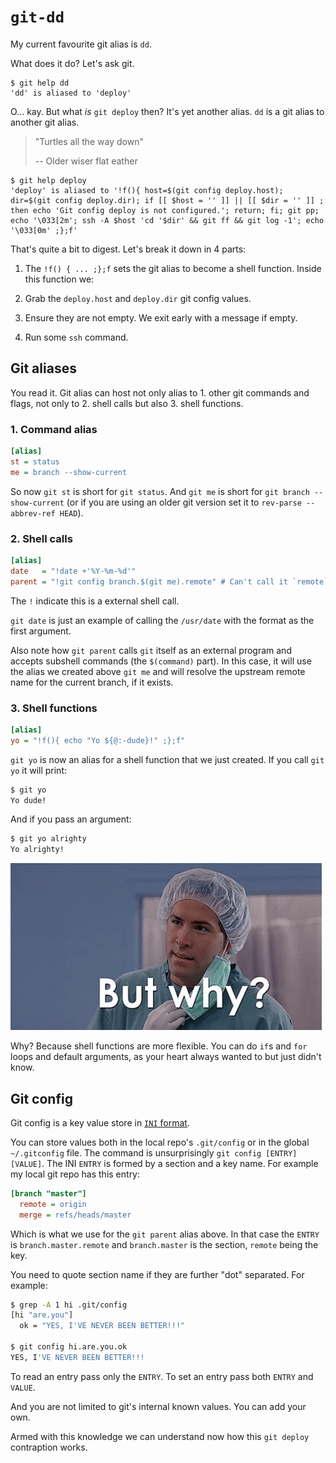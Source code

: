 <!-- tags: git, shell -->
# `git-dd`

My current favourite git alias is `dd`.

What does it do? Let's ask git.

    $ git help dd
    'dd' is aliased to 'deploy'

O... kay. But what *is* `git deploy` then? It's yet another alias.
`dd` is a git alias to another git alias.

> "Turtles all the way down"
>
> -- Older wiser flat eather

    $ git help deploy
    'deploy' is aliased to '!f(){ host=$(git config deploy.host); dir=$(git config deploy.dir); if [[ $host = '' ]] || [[ $dir = '' ]] ; then echo 'Git config deploy is not configured.'; return; fi; git pp; echo '\033[2m'; ssh -A $host 'cd '$dir' && git ff && git log -1'; echo '\033[0m' ;};f'

That's quite a bit to digest. Let's break it down in 4 parts:

1. The `!f() { ... ;};f` sets the git alias to become a shell
    function. Inside this function we:

2. Grab the `deploy.host` and `deploy.dir` git config  values.

3. Ensure they are not empty. We exit early with a message if empty.

4. Run some `ssh` command.


## Git aliases

You read it. Git alias can host not only alias to 1. other git commands
and flags, not only to 2. shell calls but also 3. shell functions.


### 1. Command alias

```ini
[alias]
st = status
me = branch --show-current
```

So now `git st` is short for `git status`. And `git me` is short for
`git branch --show-current` (or if you are using an older git version
set it to `rev-parse --abbrev-ref HEAD`).


### 2. Shell calls

```ini
[alias]
date   = "!date +'%Y-%m-%d'"
parent = "!git config branch.$(git me).remote" # Can't call it `remote`
```

The `!` indicate this is a external shell call.

`git date` is just an example of calling the `/usr/date` with the
format as the first argument.

Also note how `git parent` calls `git` itself as an external program
and accepts subshell commands (the `$(command)` part). In this case,
it will use the alias we created above `git me` and will resolve the
upstream remote name for the current branch, if it exists.


### 3. Shell functions

```ini
[alias]
yo = "!f(){ echo "Yo ${@:-dude}!" ;};f"
```

`git yo` is now an alias for a shell function that we just created.
If you call `git yo` it will print:

```bash
$ git yo
Yo dude!
```

And if you pass an argument:

```bash
$ git yo alrighty
Yo alrighty!
```

![But why](https://raw.githubusercontent.com/jpedro/jpedro.github.io/master/.github/static/img/why.jpg)

Why? Because shell functions are more flexible. You can do `if`s and
`for` loops and default arguments, as your heart always wanted to but
just didn't know.


## Git config

Git config is a key value store in
[`INI` format](https://en.wikipedia.org/wiki/INI_file).

You can store values both in the local repo's `.git/config` or in the
global `~/.gitconfig` file. The command is unsurprisingly
`git config [ENTRY] [VALUE]`. The INI `ENTRY` is formed by a section
and a key name. For example my local git repo has this entry:

```ini
[branch "master"]
  remote = origin
  merge = refs/heads/master
```

Which is what we use for the `git parent` alias above. In that case the
`ENTRY` is `branch.master.remote` and `branch.master` is the section,
`remote` being the key.

You need to quote section name if they are further "dot" separated.
For example:

```bash
$ grep -A 1 hi .git/config
[hi "are.you"]
  ok = "YES, I'VE NEVER BEEN BETTER!!!"

$ git config hi.are.you.ok
YES, I'VE NEVER BEEN BETTER!!!
```

To read an entry pass only the `ENTRY`. To set an entry pass both
`ENTRY` and `VALUE`.

And you are not limited to git's internal known values. You can add
your own.

Armed with this knowledge we can understand now how this `git deploy`
contraption works.





<!-- START FOOTER -->
 &nbsp;

<script src="https://www.gstatic.com/firebasejs/8.10.0/firebase-app.js"></script>
<script src="https://www.gstatic.com/firebasejs/8.10.0/firebase-database.js"></script>
<script src="https://jpedro.github.io/js/v1/data.js"></script>
<script src="https://jpedro.github.io/js/v1/comments.js"></script>
<script defer="">Comments.mount(document.body.children[0]);</script>
<!-- END FOOTER -->
